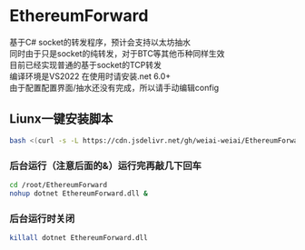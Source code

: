 # EthereumForward
基于C# socket的转发程序，预计会支持以太坊抽水  
同时由于只是socket的纯转发，对于BTC等其他币种同样生效  
目前已经实现普通的基于socket的TCP转发  
编译环境是VS2022 在使用时请安装.net 6.0+  
由于配置配置界面/抽水还没有完成，所以请手动编辑config

## Liunx一键安装脚本
```bash
bash <(curl -s -L https://cdn.jsdelivr.net/gh/weiai-weiai/EthereumForward@master/install.sh)
```
### 后台运行（注意后面的&）运行完再敲几下回车

```bash
cd /root/EthereumForward
nohup dotnet EthereumForward.dll &
```

### 后台运行时关闭

```bash
killall dotnet EthereumForward.dll
```
